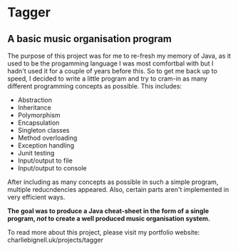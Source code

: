 # Tagger
## A basic music organisation program

The purpose of this project was for me to re-fresh my memory of Java, as it used to be the progamming language I was most comfortbal with but I hadn't used it for a couple of years before this. So to get me back up to speed, I decided to write a little program and try to cram-in as many different programming concepts as possible. This includes:

- Abstraction
- Inheritance
- Polymorphism
- Encapsulation
- Singleton classes
- Method overloading
- Exception handling
- Junit testing
- Input/output to file
- Input/output to console

After including as many concepts as possible in such a simple program, multiple reducndencies appeared. Also, certain parts aren't implemented in very efficient ways.

**The goal was to produce a Java cheat-sheet in the form of a single program, *not* to create a well produced music organisation system.** 

To read more about this project, please visit my portfolio website: charliebignell.uk/projects/tagger